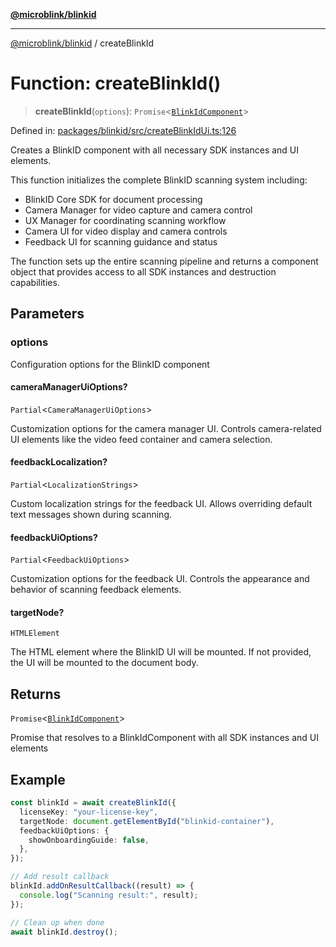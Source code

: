 [**@microblink/blinkid**](../README.md)

---

[@microblink/blinkid](../README.md) / createBlinkId

# Function: createBlinkId()

> **createBlinkId**(`options`): `Promise`\<[`BlinkIdComponent`](../type-aliases/BlinkIdComponent.md)\>

Defined in: [packages/blinkid/src/createBlinkIdUi.ts:126](https://github.com/BlinkID/blinkid-web/blob/main/packages/blinkid/src/createBlinkIdUi.ts)

Creates a BlinkID component with all necessary SDK instances and UI elements.

This function initializes the complete BlinkID scanning system including:

- BlinkID Core SDK for document processing
- Camera Manager for video capture and camera control
- UX Manager for coordinating scanning workflow
- Camera UI for video display and camera controls
- Feedback UI for scanning guidance and status

The function sets up the entire scanning pipeline and returns a component
object that provides access to all SDK instances and destruction capabilities.

## Parameters

### options

Configuration options for the BlinkID component

#### cameraManagerUiOptions?

`Partial`\<`CameraManagerUiOptions`\>

Customization options for the camera manager UI.
Controls camera-related UI elements like the video feed container and camera selection.

#### feedbackLocalization?

`Partial`\<`LocalizationStrings`\>

Custom localization strings for the feedback UI.
Allows overriding default text messages shown during scanning.

#### feedbackUiOptions?

`Partial`\<`FeedbackUiOptions`\>

Customization options for the feedback UI.
Controls the appearance and behavior of scanning feedback elements.

#### targetNode?

`HTMLElement`

The HTML element where the BlinkID UI will be mounted.
If not provided, the UI will be mounted to the document body.

## Returns

`Promise`\<[`BlinkIdComponent`](../type-aliases/BlinkIdComponent.md)\>

Promise that resolves to a BlinkIdComponent with all SDK instances and UI elements

## Example

```typescript
const blinkId = await createBlinkId({
  licenseKey: "your-license-key",
  targetNode: document.getElementById("blinkid-container"),
  feedbackUiOptions: {
    showOnboardingGuide: false,
  },
});

// Add result callback
blinkId.addOnResultCallback((result) => {
  console.log("Scanning result:", result);
});

// Clean up when done
await blinkId.destroy();
```
